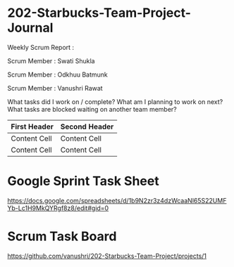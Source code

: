 # 202-Starbucks-Team-Project-Journal

Weekly Scrum Report :

Scrum Member : Swati Shukla

Scrum Member : Odkhuu Batmunk

Scrum Member : Vanushri Rawat


What tasks did I work on / complete?
What am I planning to work on next?
What tasks are blocked waiting on another team member?


| First Header  | Second Header |
| ------------- | ------------- |
| Content Cell  | Content Cell  |
| Content Cell  | Content Cell  |



# Google Sprint Task Sheet
https://docs.google.com/spreadsheets/d/1b9N2zr3z4dzWcaaNl65S22UMFYb-Lc1H9MkQYRgf8z8/edit#gid=0

# Scrum Task Board 
https://github.com/vanushri/202-Starbucks-Team-Project/projects/1
